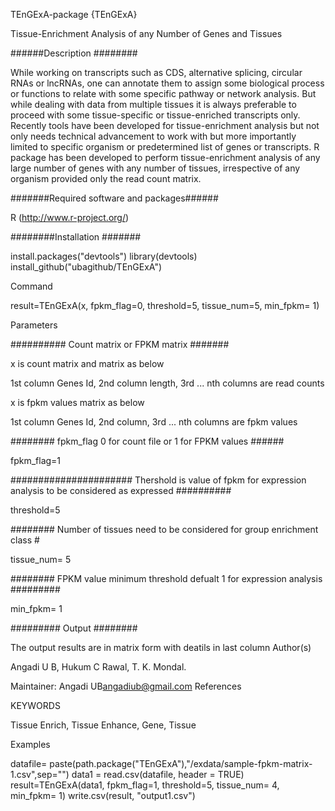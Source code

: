 TEnGExA-package {TEnGExA}	

Tissue-Enrichment Analysis of any Number of Genes and Tissues

######Description ########

While working on transcripts such as CDS, alternative splicing, circular RNAs or lncRNAs, one can annotate them to assign some biological process or functions to relate with some specific pathway or network analysis. But while dealing with data from multiple tissues it is always preferable to proceed with some tissue-specific or tissue-enriched transcripts only. Recently tools have been developed for tissue-enrichment analysis but not only needs technical advancement to work with but more importantly limited to specific organism or predetermined list of genes or transcripts. R package has been developed to perform tissue-enrichment analysis of any large number of genes with any number of tissues, irrespective of any organism provided only the read count matrix.


#######Required software and packages######

 R (http://www.r-project.org/)

########Installation #######

install.packages("devtools")
library(devtools)
install_github("ubagithub/TEnGExA")

Command

result=TEnGExA(x, fpkm_flag=0, threshold=5, tissue_num=5, min_fpkm= 1)

Parameters

########## Count matrix or FPKM matrix #######

x is count matrix and matrix as below

1st column Genes Id, 2nd column length, 3rd ... nth columns are read counts

x is fpkm values matrix as below

1st column Genes Id, 2nd column, 3rd ... nth columns are fpkm values

######## fpkm_flag 0 for count file or 1 for FPKM values ######

fpkm_flag=1

###################### Thershold is value of fpkm for expression analysis to be considered as expressed ##########

threshold=5

######## Number of tissues need to be considered for group enrichment class #

tissue_num= 5

######## FPKM value minimum threshold defualt 1 for expression analysis #########

min_fpkm= 1

######### Output ########

The output results are in matrix form with deatils in last column
Author(s)

Angadi U B, Hukum C Rawal, T. K. Mondal.

Maintainer: Angadi UB<angadiub@gmail.com>
References

KEYWORDS

Tissue Enrich, Tissue Enhance, Gene, Tissue

Examples

datafile= paste(path.package("TEnGExA"),"/exdata/sample-fpkm-matrix-1.csv",sep="")
data1 = read.csv(datafile, header = TRUE)
result=TEnGExA(data1, fpkm_flag=1, threshold=5, tissue_num= 4, min_fpkm= 1)
write.csv(result, "output1.csv")






